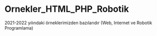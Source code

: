 # Ornekler_HTML_PHP_Robotik
 2021-2022 yılındaki örneklerimizden bazılarıdır (Web, Internet ve Robotik Programlama)

